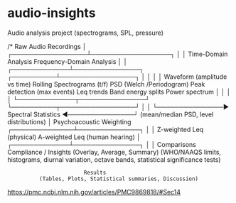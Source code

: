 # audio-insights
Audio analysis project (spectrograms, SPL, pressure)

   /*               Raw Audio Recordings 
                                   │
                 ┌─────────────────┴──────────────────┐
                 │                                    │
        Time-Domain Analysis                  Frequency-Domain Analysis
                 │                                    │
   ┌─────────────┴───────────────┐         ┌──────────┴─────────────────┐
   │                             │         │                            │
Waveform (amplitude vs time)   Rolling     Spectrograms (t/f)          PSD (Welch /Periodogram)
Peak detection (max events)    Leq trends  Band energy splits           Power spectrum
   │                             │         │                            │
   └─────────────┬───────────────┘         └──────────┬─────────────────┘
                 │                                    │
                 └───────────────► Spectral Statistics ◄───────────────┘
                                 (mean/median PSD, level distributions)
                                   │
                            Psychoacoustic Weighting
                            ┌──────────────┴──────────────┐
                            │                             │
                    Z-weighted Leq (physical)     A-weighted Leq (human hearing)
                                   │
                     ┌─────────────┴───────────────┐
                     │                             │
                 Comparisons                   Compliance / Insights
         (Overlay, Average, Summary)     (WHO/NAAQS limits, histograms,
                                        diurnal variation, octave bands,
                                          statistical significance tests)
                                   
                            Results
              (Tables, Plots, Statistical summaries, Discussion)














https://pmc.ncbi.nlm.nih.gov/articles/PMC9869818/#Sec14
